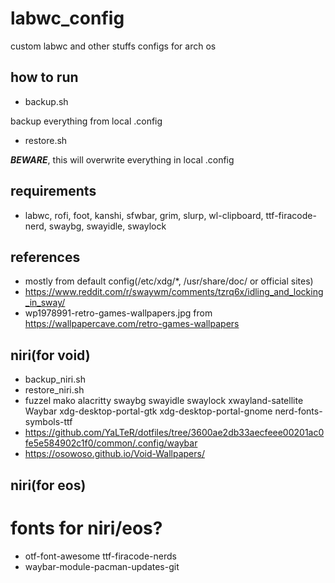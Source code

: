 # labwc_config
custom labwc and other stuffs configs for arch os
## how to run
* backup.sh

backup everything from local .config
* restore.sh

***BEWARE***, this will overwrite everything in local .config
## requirements
* labwc, rofi, foot, kanshi, sfwbar, grim, slurp, wl-clipboard, ttf-firacode-nerd, swaybg, swayidle, swaylock

## references
* mostly from default config(/etc/xdg/*, /usr/share/doc/ or official sites)
* https://www.reddit.com/r/swaywm/comments/tzrq6x/idling_and_locking_in_sway/
* wp1978991-retro-games-wallpapers.jpg from https://wallpapercave.com/retro-games-wallpapers

## niri(for void)
* backup_niri.sh
* restore_niri.sh
* fuzzel mako alacritty swaybg swayidle swaylock xwayland-satellite Waybar xdg-desktop-portal-gtk xdg-desktop-portal-gnome nerd-fonts-symbols-ttf
* https://github.com/YaLTeR/dotfiles/tree/3600ae2db33aecfeee00201ac0fe5e584902c1f0/common/.config/waybar
* https://osowoso.github.io/Void-Wallpapers/

## niri(for eos)
# fonts for niri/eos?
* otf-font-awesome ttf-firacode-nerds
* waybar-module-pacman-updates-git
